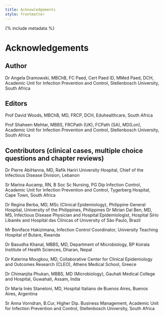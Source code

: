 ```yaml
---
title: Acknowledgements
style: frontmatter
---
```


{% include metadata %}

# Acknowledgements

## Author

Dr Angela Dramowski, MBChB, FC Paed, Cert Paed ID, MMed Paed, DCH,  Academic Unit for Infection Prevention and Control, Stellenbosch University, South Africa

## Editors

Prof David Woods, MBChB, MD, FRCP, DCH, Eduhealthcare, South Africa

Prof Shaheen Mehtar, MBBS, FRCPath (UK), FCPath (SA), MD(Lon), Academic Unit for Infection Prevention and Control, Stellenbosch University, South Africa 

## Contributors (clinical cases, multiple choice questions and chapter reviews)

Dr Pierre AbiHanna, MD, Rafik Hariri University Hospital, Chief of the Infectious Disease Division, Lebanon

Sr Marina Aucamp, RN, B Soc Sc Nursing, PG Dip Infection Control, Academic Unit for Infection Prevention and Control, Tygerberg Hospital, Cape Town, South Africa 

Dr Regina Berba, MD, MSc (Clinical Epidemiology), Philippine General Hospital, University of the Philippines, Philippines 
Dr Mirian Dal Ben, MD, MS, Infectious Disease Physician and Hospital Epidemiologist, Hospital Sírio Libanês and Hospital das Clínicas of University of São Paulo, Brazil

Mr Boniface Hakizimana, Infection Control Coordinator, University Teaching Hospital of Butare, Rwanda 

Dr Basudha Khanal, MBBS, MD, Department of Microbiology, BP Koirala Institute of Health Sciences, Dharan, Nepal

Dr Katerina Mougkou, MD, Collaborative Center for Clinical Epidemiology and Outcomes Research (CLEO), Athens Medical School, Greece

Dr Chimanjita Phukan, MBBS, MD (Microbiology), Gauhati Medical College and Hospital, Guwahati, Assam, India

Dr María Inés Staneloni, MD, Hospital Italiano de Buenos Aires, Buenos Aires, Argentina

Sr Anna Vorndran, B.Cur, Higher Dip. Business Management, Academic Unit for Infection Prevention and Control, Stellenbosch University, South Africa